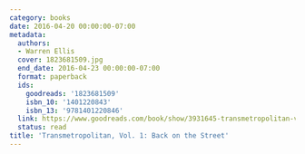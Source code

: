 ```yaml
---
category: books
date: 2016-04-20 00:00:00-07:00
metadata:
  authors:
  - Warren Ellis
  cover: 1823681509.jpg
  end_date: 2016-04-23 00:00:00-07:00
  format: paperback
  ids:
    goodreads: '1823681509'
    isbn_10: '1401220843'
    isbn_13: '9781401220846'
  link: https://www.goodreads.com/book/show/3931645-transmetropolitan-vol-1
  status: read
title: 'Transmetropolitan, Vol. 1: Back on the Street'
---
```

